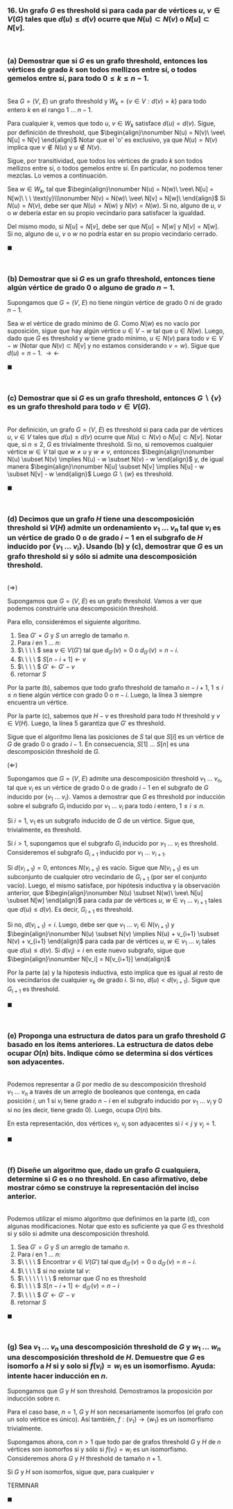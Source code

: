 ### 16. Un grafo $G$ es threshold si para cada par de vértices $u,\ v \in V(G)$ tales que $d(u) \leq d(v)$ ocurre que $N(u) \subset N(v)$ o $N[u] \subset N[v]$.

<br>

### (a) Demostrar que si $G$ es un grafo threshold, entonces los vértices de grado $k$ son todos mellizos entre sí, o todos gemelos entre sí, para todo $0 \leq k \leq n − 1$.

\
Sea $G = (V,\ E)$ un grafo threshold y $W_k = \{v \in V : d(v) = k\}$ para todo entero $k$ en el rango $1\ ...\ n -1$.  

Para cualquier $k$, vemos que todo $u,\ v \in W_k$ satisface $d(u) = d(v)$. Sigue, por definición de threshold, que
$\begin{align}\nonumber
    N(u) = N(v)\ \vee\ N[u] = N[v]
\end{align}$
Notar que el 'o' es exclusivo, ya que $N(u) = N(v)$ implica que $v \notin N(u)$ y $u \notin N(v)$.

Sigue, por transitividad, que todos los vértices de grado $k$ son todos mellizos entre sí, o todos gemelos entre sí. En particular, no podemos tener mezclas. Lo vemos a continuación.

Sea $w \in W_k$, tal que
$\begin{align}\nonumber
    N(u) = N(w)\ \vee\ N[u] = N[w]\ \ \ \text{y}\\\nonumber
    N(v) = N(w)\ \vee\ N[v] = N[w]\ 
\end{align}$
Si $N(u) = N(v)$, debe ser que $N(u) = N(w)$ y $N(v) = N(w)$. Si no, alguno de $u,\ v$ o $w$ debería estar en su propio vecindario para satisfacer la igualdad. 

Del mismo modo, si $N[u] = N[v]$, debe ser que $N[u] = N[w]$ y $N[v] = N[w]$. Si no, alguno de $u,\ v$ o $w$ no podría estar en su propio vecindario cerrado.

$\blacksquare$


<br>

### (b) Demostrar que si $G$ es un grafo threshold, entonces tiene algún vértice de grado $0$ o alguno de grado $n − 1$.

Supongamos que $G = (V,\ E)$ no tiene ningún vértice de grado $0$ ni de grado $n - 1$. 

Sea $w$ el vértice de grado mínimo de $G$. Como $N(w)$ es no vacío por suposición, sigue que hay algún vértice $u \in V - w$ tal que $u \in N(w)$. Luego, dado que $G$ es threshold y $w$ tiene grado mínimo, $u \in N(v)$ para todo $v \in V - w$ (Notar que $N(v) \subset N[v]$ y no estamos considerando $v = w$). Sigue que $d(u) = n - 1$. $\rightarrow\leftarrow$

$\blacksquare$


<br>

### (c) Demostrar que si $G$ es un grafo threshold, entonces $G \backslash \{v\}$ es un grafo threshold para todo $v \in V(G)$.

\
Por definición, un grafo $G = (V,\ E)$ es threshold si para cada par de vértices $u,\ v \in V$ tales que $d(u) \leq d(v)$ ocurre que $N(u) \subset N(v)$ o $N[u] \subset N[v]$. Notar que, si $n \leq 2$, $G$ es trivialmente threshold. Si no, si removemos cualquier vértice $w \in V$ tal que $w \neq u$ y $w \neq v$, entonces
$\begin{align}\nonumber
    N(u) \subset N(v) \implies N(u) - w \subset N(v) - w
\end{align}$
y, de igual manera
$\begin{align}\nonumber
    N[u] \subset N[v] \implies N[u] - w \subset N[v] - w
\end{align}$
Luego $G \backslash \{w\}$ es threshold.

$\blacksquare$


<br>

### (d) Decimos que un grafo $H$ tiene una descomposición threshold si $V(H)$ admite un ordenamiento $v_1\ . . .\ v_n$ tal que $v_i$ es un vértice de grado $0$ o de grado $i − 1$ en el subgrafo de $H$ inducido por $\{v_1\ . . .\ v_i\}$. Usando (b) y (c), demostrar que $G$ es un grafo threshold si y sólo si admite una descomposición threshold.

\
$(\Longrightarrow)$

Supongamos que $G = (V,\ E)$ es un grafo threshold. Vamos a ver que podemos construirle una descomposición threshold. 

Para ello, considerémos el siguiente algoritmo.

1. Sea $G' = G$ y $S$ un arreglo de tamaño $n$. 
2. Para $i$ en $1\ ...\ n$:
3. $\ \ \ \ $ sea $v \in V(G')$ tal que $d_{G'}(v) = 0$ o $d_{G'}(v) = n - i$.
4. $\ \ \ \ $ $S[n - i + 1] \leftarrow v$
5. $\ \ \ \ $ $G' \leftarrow G' - v$
6. retornar $S$

Por la parte (b), sabemos que todo grafo threshold de tamaño $n - i + 1$, $1 \leq i \leq n$ tiene algún vértice con grado $0$ o $n - i$. Luego, la línea $3$ siempre encuentra un vértice. 

Por la parte (c), sabemos que $H - v$ es threshold para todo $H$ threshold y $v \in V(H)$. Luego, la línea $5$ garantiza que $G'$ es threshold. 

Sigue que el algoritmo llena las posiciones de $S$ tal que $S[i]$ es un vértice de $G$ de grado $0$ o grado $i - 1$. En consecuencia, $S[1]\ ...\ S[n]$ es una descomposición threshold de $G$.


$(\Longleftarrow)$

Supongamos que $G = (V,\ E)$ admite una descomposición threshold $v_1\ ...\ v_n$, tal que $v_i$ es un vértice de grado $0$ o de grado $i − 1$ en el subgrafo de $G$ inducido por $\{v_1\ . . .\ v_i\}$. Vamos a demostrar que $G$ es threshold por inducción sobre el subgrafo $G_i$ inducido por $v_1\ ...\ v_i$ para todo $i$ entero, $1 \leq i \leq n$.

Si $i = 1$, $v_1$ es un subgrafo inducido de $G$ de un vértice. Sigue que, trivialmente, es threshold.

Si $i > 1$, supongamos que el subgrafo $G_i$ inducido por $v_1\ ...\ v_i$ es threshold. Consideremos el subgrafo $G_{i+1}$ inducido por $v_1\ ...\ v_{i+1}$. 

Si $d(v_{i+1}) = 0$, entonces $N(v_{i+1})$ es vacío. Sigue que $N(v_{i+1})$ es un subconjunto de cualquier otro vecindario de $G_{i+1}$ (por ser el conjunto vacío). Luego, el mismo satisface, por hipótesis inductiva y la observación anterior, que
$\begin{align}\nonumber
    N(u) \subset N(w)\ \vee\ N[u] \subset N[w]
\end{align}$
para cada par de vértices $u,\ w \in v_1\ ...\ v_{i+1}$ tales que $d(u) \leq d(v)$. Es decir, $G_{i+1}$ es threshold.

Si no, $d(v_{i+1}) = i$. Luego, debe ser que $v_1\ ...\ v_i \in N(v_{i+1})$ y
$\begin{align}\nonumber
    N(u) \subset N(v) \implies N(u) + v_{i+1} \subset N(v) + v_{i+1}
\end{align}$
para cada par de vértices $u,\ w \in v_1\ ...\ v_{i}$ tales que $d(u) \leq d(v)$. Si $d(v_i) = i$ en este nuevo subgrafo, sigue que
$\begin{align}\nonumber
    N[v_i] = N[v_{i+1}]
\end{align}$

Por la parte (a) y la hipotesis inductiva, esto implica que es igual al resto de los vecindarios de cualquier $v_k$ de grado $i$. Si no, $d(u) < d(v_{i+1})$. Sigue que $G_{i+1}$ es threshold.

$\blacksquare$


<br>

### (e) Proponga una estructura de datos para un grafo threshold $G$ basado en los ítems anteriores. La estructura de datos debe ocupar $O(n)$ bits. Indique cómo se determina si dos vértices son adyacentes.

\
Podemos representar a $G$ por medio de su descomposición threshold $v_1\ ...\ v_n$ a través de un arreglo de booleanos que contenga, en cada posición $i$, un $1$ si $v_i$ tiene grado $n - i$ en el subgrafo inducido por $v_1\ ...\ v_i$ y $0$ si no (es decir, tiene grado $0$). Luego, ocupa $O(n)$ bits.

En esta representación, dos vértices $v_i$, $v_j$ son adyacentes si $i < j$ y $v_j = 1$.

$\blacksquare$


<br>

### (f) Diseñe un algoritmo que, dado un grafo $G$ cualquiera, determine si $G$ es o no threshold. En caso afirmativo, debe mostrar cómo se construye la representación del inciso anterior.

\
Podemos utilizar el mismo algoritmo que definimos en la parte (d), con algunas modificaciones. Notar que esto es suficiente ya que $G$ es threshold si y sólo si admite una descomposición threshold.

1. Sea $G' = G$ y $S$ un arreglo de tamaño $n$. 
2. Para $i$ en $1\ ...\ n$:
3. $\ \ \ \ $ Encontrar $v \in V(G')$ tal que $d_{G'}(v) = 0$ o $d_{G'}(v) = n - i$.
4. $\ \ \ \ $ si no existe tal $v$:
5. $\ \ \ \ \ \ \ \ $ retornar que $G$ no es threshold
6. $\ \ \ \ $ $S[n - i + 1] \leftarrow d_{G'}(v) = n - i$
7. $\ \ \ \ $ $G' \leftarrow G' - v$
8. retornar $S$

$\blacksquare$


<br>

### (g) Sea $v_1\ . . .\ v_n$ una descomposición threshold de $G$ y $w_1\ . . .\ w_n$ una descomposición threshold de $H$. Demuestre que $G$ es isomorfo a $H$ si y solo si $f(v_i) = w_i$ es un isomorfismo. Ayuda: intente hacer inducción en $n$.

Supongamos que $G$ y $H$ son threshold. Demostramos la proposición por inducción sobre $n$.

Para el caso base, $n = 1$, $G$ y $H$ son necesariamente isomorfos (el grafo con un solo vértice es único). Así también, $f: \{v_1\} \to \{w_1\}$ es un isomorfismo trivialmente.

Supongamos ahora, con $n > 1$ que todo par de grafos threshold $G$ y $H$ de $n$ vértices son isomorfos si y sólo si $f(v_i) = w_i$ es un isomorfismo. Consideremos ahora $G$ y $H$ threshold de tamaño $n + 1$. 

Si $G$ y $H$ son isomorfos, sigue que, para cualquier $v$

TERMINAR

$\blacksquare$
